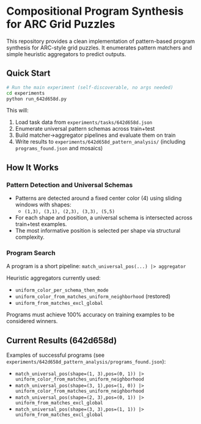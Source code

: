 # Compositional Program Synthesis for ARC Grid Puzzles

This repository provides a clean implementation of pattern-based program synthesis for ARC-style grid puzzles. It enumerates pattern matchers and simple heuristic aggregators to predict outputs.

## Quick Start

```bash
# Run the main experiment (self-discoverable, no args needed)
cd experiments
python run_642d658d.py
```

This will:
1. Load task data from `experiments/tasks/642d658d.json`
2. Enumerate universal pattern schemas across train+test
3. Build matcher→aggregator pipelines and evaluate them on train
4. Write results to `experiments/642d658d_pattern_analysis/` (including `programs_found.json` and mosaics)

## How It Works

### Pattern Detection and Universal Schemas
- Patterns are detected around a fixed center color (4) using sliding windows with shapes:
  - `(1,3), (3,1), (2,3), (3,3), (5,5)`
- For each shape and position, a universal schema is intersected across train+test examples.
- The most informative position is selected per shape via structural complexity.

### Program Search
A program is a short pipeline: `match_universal_pos(...) |> aggregator`

Heuristic aggregators currently used:
- `uniform_color_per_schema_then_mode`
- `uniform_color_from_matches_uniform_neighborhood` (restored)
- `uniform_from_matches_excl_global`

Programs must achieve 100% accuracy on training examples to be considered winners.

## Current Results (642d658d)

Examples of successful programs (see `experiments/642d658d_pattern_analysis/programs_found.json`):
- `match_universal_pos(shape=(1, 3),pos=(0, 1)) |> uniform_color_from_matches_uniform_neighborhood`
- `match_universal_pos(shape=(3, 1),pos=(1, 0)) |> uniform_color_from_matches_uniform_neighborhood`
- `match_universal_pos(shape=(2, 3),pos=(0, 1)) |> uniform_from_matches_excl_global`
- `match_universal_pos(shape=(3, 3),pos=(1, 1)) |> uniform_from_matches_excl_global`
